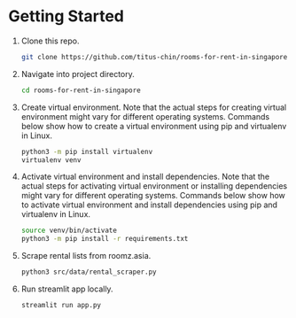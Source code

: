 # Getting Started

1. Clone this repo.
    ```bash
    git clone https://github.com/titus-chin/rooms-for-rent-in-singapore
    ```

2. Navigate into project directory.
    ```bash
    cd rooms-for-rent-in-singapore
    ```

3. Create virtual environment. Note that the actual steps for creating virtual environment might vary for different operating systems. Commands below show how to create a virtual environment using pip and virtualenv in Linux.
    ```bash
    python3 -m pip install virtualenv
    virtualenv venv
    ```

4. Activate virtual environment and install dependencies. Note that the actual steps for activating virtual environment or installing dependencies might vary for different operating systems. Commands below show how to activate virtual environment and install dependencies using pip and virtualenv in Linux.
    ```bash
    source venv/bin/activate
    python3 -m pip install -r requirements.txt
    ```

5. Scrape rental lists from roomz.asia.
    ```bash
    python3 src/data/rental_scraper.py
    ```

6. Run streamlit app locally.
    ```bash
    streamlit run app.py
    ```